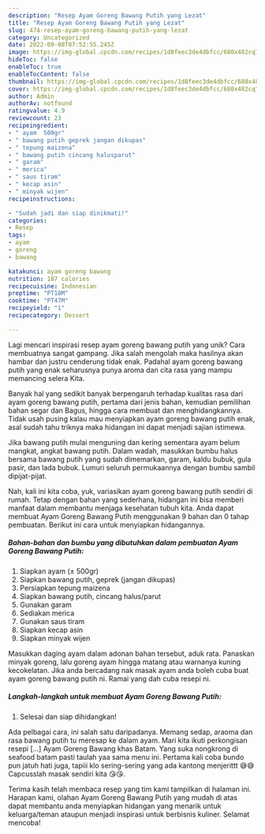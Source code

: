```yaml
---
description: "Resep Ayam Goreng Bawang Putih yang Lezat"
title: "Resep Ayam Goreng Bawang Putih yang Lezat"
slug: 474-resep-ayam-goreng-bawang-putih-yang-lezat
category: Uncategorized
date: 2022-09-08T07:52:55.245Z
image: https://img-global.cpcdn.com/recipes/1d8feec3de4dbfcc/680x482cq70/ayam-goreng-bawang-putih-foto-resep-utama.jpg
hideToc: false
enableToc: true
enableTocContent: false
thumbnail: https://img-global.cpcdn.com/recipes/1d8feec3de4dbfcc/680x482cq70/ayam-goreng-bawang-putih-foto-resep-utama.jpg
cover: https://img-global.cpcdn.com/recipes/1d8feec3de4dbfcc/680x482cq70/ayam-goreng-bawang-putih-foto-resep-utama.jpg
author: Admin
authorAv: notfound
ratingvalue: 4.9
reviewcount: 23
recipeingredient:
- " ayam  500gr"
- " bawang putih geprek jangan dikupas"
- " tepung maizena"
- " bawang putih cincang halusparut"
- " garam"
- " merica"
- " saus tiram"
- " kecap asin"
- " minyak wijen"
recipeinstructions:

- "Sudah jadi dan siap dinikmati!"
categories:
- Resep
tags:
- ayam
- goreng
- bawang

katakunci: ayam goreng bawang 
nutrition: 187 calories
recipecuisine: Indonesian
preptime: "PT18M"
cooktime: "PT47M"
recipeyield: "1"
recipecategory: Dessert

---
```





Lagi mencari inspirasi resep ayam goreng bawang putih yang unik? Cara membuatnya sangat gampang. Jika salah mengolah maka hasilnya akan hambar dan justru cenderung tidak enak. Padahal ayam goreng bawang putih yang enak seharusnya punya aroma dan cita rasa yang mampu memancing selera Kita.





Banyak hal yang sedikit banyak berpengaruh terhadap kualitas rasa dari ayam goreng bawang putih, pertama dari jenis bahan, kemudian pemilihan bahan segar dan Bagus, hingga cara membuat dan menghidangkannya. Tidak usah pusing kalau mau menyiapkan ayam goreng bawang putih enak,      asal sudah tahu triknya maka hidangan ini dapat menjadi sajian istimewa.














Jika bawang putih mulai menguning dan kering sementara ayam belum mangkat, angkat bawang putih. Dalam wadah, masukkan bumbu halus bersama bawang putih yang sudah dimemarkan, garam, kaldu bubuk, gula pasir, dan lada bubuk. Lumuri seluruh permukaannya dengan bumbu sambil dipijat-pijat.






Nah, kali ini kita coba, yuk, variasikan ayam goreng bawang putih sendiri di rumah. Tetap dengan bahan yang sederhana, hidangan ini bisa memberi manfaat dalam membantu menjaga kesehatan tubuh kita. Anda dapat membuat Ayam Goreng Bawang Putih menggunakan 9 bahan dan 0 tahap pembuatan. Berikut ini cara untuk menyiapkan hidangannya.

<!--inarticleads1-->

##### Bahan-bahan dan bumbu yang dibutuhkan dalam pembuatan Ayam Goreng Bawang Putih:

1. Siapkan  ayam (± 500gr)
1. Siapkan  bawang putih, geprek (jangan dikupas)
1. Persiapkan  tepung maizena
1. Siapkan  bawang putih, cincang halus/parut
1. Gunakan  garam
1. Sediakan  merica
1. Gunakan  saus tiram
1. Siapkan  kecap asin
1. Siapkan  minyak wijen


Masukkan daging ayam dalam adonan bahan tersebut, aduk rata. Panaskan minyak goreng, lalu goreng ayam hingga matang atau warnanya kuning kecokelatan. Jika anda bercadang nak masak ayam anda boleh cuba buat ayam goreng bawang putih ni. Ramai yang dah cuba resepi ni. 

<!--inarticleads2-->

##### Langkah-langkah untuk membuat Ayam Goreng Bawang Putih:


1. Selesai dan siap dihidangkan!

Ada pelbagai cara, ini salah satu daripadanya. Memang sedap, araoma dan rasa bawang putih tu meresap ke dalam ayam. Mari kita ikuti perkongisan resepi […] Ayam Goreng Bawang khas Batam. Yang suka nongkrong di seafood batam pasti taulah yaa sama menu ini. Pertama kali coba bundo pun jatuh hati juga, tapiii klo sering-sering yang ada kantong menjerittt 😅😅 Capcusslah masak sendiri kita 😘😘. 

Terima kasih telah membaca resep yang tim kami tampilkan di halaman ini. Harapan kami, olahan Ayam Goreng Bawang Putih yang mudah di atas dapat membantu anda menyiapkan hidangan yang menarik untuk keluarga/teman ataupun menjadi inspirasi untuk berbisnis kuliner. Selamat mencoba!
